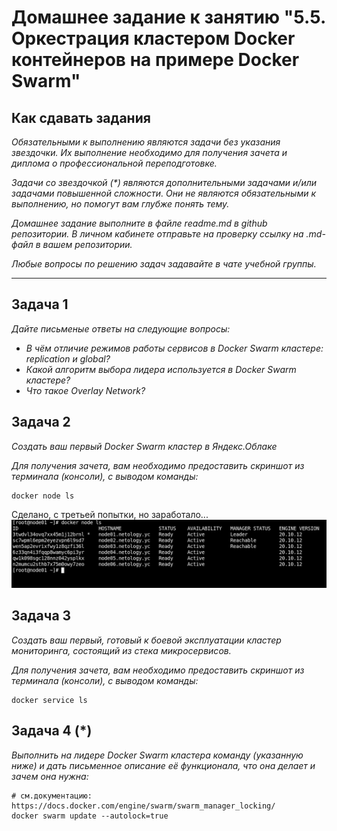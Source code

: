 # Домашнее задание к занятию "5.5. Оркестрация кластером Docker контейнеров на примере Docker Swarm"

## Как сдавать задания

*Обязательными к выполнению являются задачи без указания звездочки. Их выполнение необходимо для получения зачета и диплома о профессиональной переподготовке.*

*Задачи со звездочкой (\*) являются дополнительными задачами и/или задачами повышенной сложности. Они не являются обязательными к выполнению, но помогут вам глубже понять тему.*

*Домашнее задание выполните в файле readme.md в github репозитории. В личном кабинете отправьте на проверку ссылку на .md-файл в вашем репозитории.*

*Любые вопросы по решению задач задавайте в чате учебной группы.*

---

## Задача 1

*Дайте письменые ответы на следующие вопросы:*

- *В чём отличие режимов работы сервисов в Docker Swarm кластере: replication и global?*
- *Какой алгоритм выбора лидера используется в Docker Swarm кластере?*
- *Что такое Overlay Network?*

## Задача 2

*Создать ваш первый Docker Swarm кластер в Яндекс.Облаке*

*Для получения зачета, вам необходимо предоставить скриншот из терминала (консоли), с выводом команды:*
```
docker node ls
```

Сделано, с третьей попытки, но заработало...  
![список нод docker swarm'а](./pic/dz55_2.png)

## Задача 3

*Создать ваш первый, готовый к боевой эксплуатации кластер мониторинга, состоящий из стека микросервисов.*

*Для получения зачета, вам необходимо предоставить скриншот из терминала (консоли), с выводом команды:*
```
docker service ls
```

## Задача 4 (*)

*Выполнить на лидере Docker Swarm кластера команду (указанную ниже) и дать письменное описание её функционала, что она делает и зачем она нужна:*
```
# см.документацию: https://docs.docker.com/engine/swarm/swarm_manager_locking/
docker swarm update --autolock=true
```
